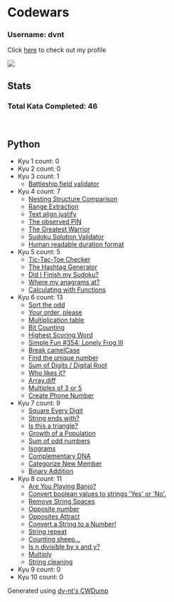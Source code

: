 # Codewars

### Username: dvnt
Click [here](https://www.codewars.com/users/dvnt) to check out my profile

![](https://www.codewars.com/users/dvnt/badges/large)

## Stats
### Total Kata Completed: 46

<br>

## Python
- Kyu 1 count: 0
- Kyu 2 count: 0
- Kyu 3 count: 1
	- [Battleship field validator](Python/3%20kyu.md#battleship-field-validator)
- Kyu 4 count: 7
	- [Nesting Structure Comparison
](Python/4%20kyu.md#nesting-structure-comparison
)
	- [Range Extraction
](Python/4%20kyu.md#range-extraction
)
	- [Text align justify
](Python/4%20kyu.md#text-align-justify
)
	- [The observed PIN
](Python/4%20kyu.md#the-observed-pin
)
	- [The Greatest Warrior
](Python/4%20kyu.md#the-greatest-warrior
)
	- [Sudoku Solution Validator
](Python/4%20kyu.md#sudoku-solution-validator
)
	- [Human readable duration format](Python/4%20kyu.md#human-readable-duration-format)
- Kyu 5 count: 5
	- [Tic-Tac-Toe Checker
](Python/5%20kyu.md#tictactoe-checker
)
	- [The Hashtag Generator
](Python/5%20kyu.md#the-hashtag-generator
)
	- [Did I Finish my Sudoku?
](Python/5%20kyu.md#did-i-finish-my-sudoku
)
	- [Where my anagrams at?
](Python/5%20kyu.md#where-my-anagrams-at
)
	- [Calculating with Functions](Python/5%20kyu.md#calculating-with-functions)
- Kyu 6 count: 13
	- [Sort the odd
](Python/6%20kyu.md#sort-the-odd
)
	- [Your order, please
](Python/6%20kyu.md#your-order-please
)
	- [Multiplication table
](Python/6%20kyu.md#multiplication-table
)
	- [Bit Counting
](Python/6%20kyu.md#bit-counting
)
	- [Highest Scoring Word
](Python/6%20kyu.md#highest-scoring-word
)
	- [Simple Fun #354: Lonely Frog III
](Python/6%20kyu.md#simple-fun-354-lonely-frog-iii
)
	- [Break camelCase
](Python/6%20kyu.md#break-camelcase
)
	- [Find the unique number
](Python/6%20kyu.md#find-the-unique-number
)
	- [Sum of Digits / Digital Root
](Python/6%20kyu.md#sum-of-digits--digital-root
)
	- [Who likes it?
](Python/6%20kyu.md#who-likes-it
)
	- [Array.diff
](Python/6%20kyu.md#arraydiff
)
	- [Multiples of 3 or 5
](Python/6%20kyu.md#multiples-of-3-or-5
)
	- [Create Phone Number](Python/6%20kyu.md#create-phone-number)
- Kyu 7 count: 9
	- [Square Every Digit
](Python/7%20kyu.md#square-every-digit
)
	- [String ends with?
](Python/7%20kyu.md#string-ends-with
)
	- [Is this a triangle?
](Python/7%20kyu.md#is-this-a-triangle
)
	- [Growth of a Population
](Python/7%20kyu.md#growth-of-a-population
)
	- [Sum of odd numbers
](Python/7%20kyu.md#sum-of-odd-numbers
)
	- [Isograms
](Python/7%20kyu.md#isograms
)
	- [Complementary DNA
](Python/7%20kyu.md#complementary-dna
)
	- [Categorize New Member
](Python/7%20kyu.md#categorize-new-member
)
	- [Binary Addition](Python/7%20kyu.md#binary-addition)
- Kyu 8 count: 11
	- [Are You Playing Banjo?
](Python/8%20kyu.md#are-you-playing-banjo
)
	- [Convert boolean values to strings 'Yes' or 'No'.
](Python/8%20kyu.md#convert-boolean-values-to-strings-yes-or-no
)
	- [Remove String Spaces
](Python/8%20kyu.md#remove-string-spaces
)
	- [Opposite number
](Python/8%20kyu.md#opposite-number
)
	- [Opposites Attract
](Python/8%20kyu.md#opposites-attract
)
	- [Convert a String to a Number!
](Python/8%20kyu.md#convert-a-string-to-a-number
)
	- [String repeat
](Python/8%20kyu.md#string-repeat
)
	- [Counting sheep...
](Python/8%20kyu.md#counting-sheep
)
	- [Is n divisible by x and y?
](Python/8%20kyu.md#is-n-divisible-by-x-and-y
)
	- [Multiply
](Python/8%20kyu.md#multiply
)
	- [String cleaning](Python/8%20kyu.md#string-cleaning)
- Kyu 9 count: 0
- Kyu 10 count: 0

Generated using [dv-nt's CWDump](https://github.com/dv-nt/CWDump)